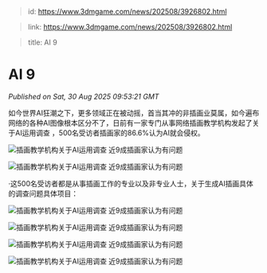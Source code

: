 > id: https://www.3dmgame.com/news/202508/3926802.html

> link: https://www.3dmgame.com/news/202508/3926802.html

> title: AI 9

# AI 9
_Published on Sat, 30 Aug 2025 09:53:21 GMT_

如今世界AI狂潮之下，更多领域正在被动摇，首当其冲的非插画业莫属，如今遍布网络的各种AI图像根本区分不了，日前有一家专门从事网络插画教学机构发起了关于AI运用调查 ，500名受访者插画家的86.6%认为AI就会侵权。

![插画教学机构关于AI运用调查 近9成插画家认为有问题](https://img.3dmgame.com/uploads/images/news/20250830/1756547522_958167.png)

![插画教学机构关于AI运用调查 近9成插画家认为有问题](https://img.3dmgame.com/uploads/images/news/20250830/1756547522_485364.png)

·这500名受访者都是从事插画工作的专业以及非专业人士，关于生成AI插画具体的调查问题具体项目：

![插画教学机构关于AI运用调查 近9成插画家认为有问题](https://img.3dmgame.com/uploads/images/news/20250830/1756547533_706306.png)

![插画教学机构关于AI运用调查 近9成插画家认为有问题](https://img.3dmgame.com/uploads/images/news/20250830/1756547533_798201.png)

![插画教学机构关于AI运用调查 近9成插画家认为有问题](https://img.3dmgame.com/uploads/images/news/20250830/1756547533_691222.png)

![插画教学机构关于AI运用调查 近9成插画家认为有问题](https://img.3dmgame.com/uploads/images/news/20250830/1756547533_795644.png)
